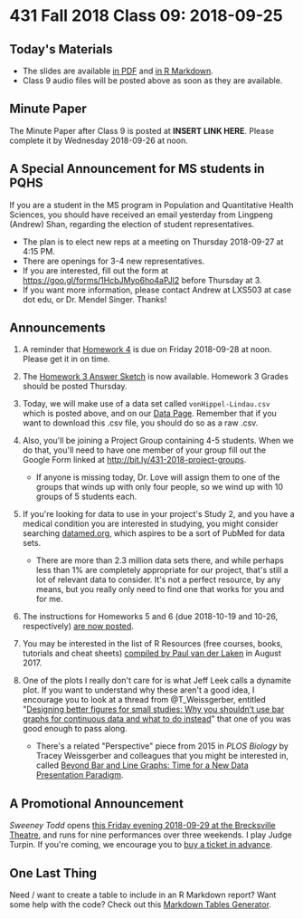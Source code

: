 # 431 Fall 2018 Class 09: 2018-09-25

## Today's Materials

- The slides are available [in PDF](https://github.com/THOMASELOVE/431-2018/blob/master/slides/class09/431_class-09-slides_2018.pdf) and [in R Markdown](https://raw.githubusercontent.com/THOMASELOVE/431-2018/master/slides/class09/431_class-09-slides_2018.Rmd).
- Class 9 audio files will be posted above as soon as they are available.

## Minute Paper

The Minute Paper after Class 9 is posted at **INSERT LINK HERE**. Please complete it by Wednesday 2018-09-26 at noon.

## A Special Announcement for MS students in PQHS

If you are a student in the MS program in Population and Quantitative Health Sciences, you should have received an email yesterday from Lingpeng (Andrew) Shan, regarding the election of student representatives. 

- The plan is to elect new reps at a meeting on Thursday 2018-09-27 at 4:15 PM. 
- There are openings for 3-4 new representatives. 
- If you are interested, fill out the form at https://goo.gl/forms/1HcbJMyo6ho4aPJl2 before Thursday at 3.
- If you want more information, please contact Andrew at LXS503 at case dot edu, or Dr. Mendel Singer. Thanks!

## Announcements

1. A reminder that [Homework 4](https://github.com/THOMASELOVE/431-2018/tree/master/homework/Homework4) is due on Friday 2018-09-28 at noon. Please get it in on time. 

2. The [Homework 3 Answer Sketch](https://github.com/THOMASELOVE/431-2018/tree/master/homework/Homework3) is now available. Homework 3 Grades should be posted Thursday.

3. Today, we will make use of a data set called `vonHippel-Lindau.csv` which is posted above, and on our [Data Page](https://github.com/THOMASELOVE/431-2018-data). Remember that if you want to download this .csv file, you should do so as a raw .csv.

4. Also, you'll be joining a Project Group containing 4-5 students. When we do that, you'll need to have one member of your group fill out the Google Form linked at http://bit.ly/431-2018-project-groups. 
    - If anyone is missing today, Dr. Love will assign them to one of the groups that winds up with only four people, so we wind up with 10 groups of 5 students each.

5. If you're looking for data to use in your project's Study 2, and you have a medical condition you are interested in studying, you might consider searching [datamed.org](https://datamed.org/), which aspires to be a sort of PubMed for data sets. 
    - There are more than 2.3 million data sets there, and while perhaps less than 1% are completely appropriate for our project, that's still a lot of relevant data to consider. It's not a perfect resource, by any means, but you really only need to find one that works for you and for me.

6. The instructions for Homeworks 5 and 6 (due 2018-10-19 and 10-26, respectively) [are now posted](https://github.com/THOMASELOVE/431-2018/tree/master/homework).

7. You may be interested in the list of R Resources (free courses, books, tutorials and cheat sheets) [compiled by Paul van der Laken](https://paulvanderlaken.com/2017/08/10/r-resources-cheatsheets-tutorials-books/) in August 2017.

8. One of the plots I really don't care for is what Jeff Leek calls a dynamite plot. If you want to understand why these aren't a good idea, I encourage you to look at a thread from @T_Weissgerber, entitled "[Designing better figures for small studies: Why you shouldn’t use bar graphs for continuous data and what to do instead](https://threadreaderapp.com/thread/1040576802979233793.html)" that one of you was good enough to pass along. 
    - There's a related "Perspective" piece from 2015 in *PLOS Biology* by Tracey Weissgerber and colleagues that you might be interested in, called [Beyond Bar and Line Graphs: Time for a New Data Presentation Paradigm](https://journals.plos.org/plosbiology/article?id=10.1371/journal.pbio.1002128). 

## A Promotional Announcement

*Sweeney Todd* opens [this Friday evening 2018-09-29 at the Brecksville Theatre](https://github.com/THOMASELOVE/theater), and runs for nine performances over three weekends. I play Judge Turpin. If you're coming, we encourage you to [buy a ticket in advance](https://github.com/THOMASELOVE/theater).

## One Last Thing

Need / want to create a table to include in an R Markdown report? Want some help with the code? Check out this [Markdown Tables Generator](https://www.tablesgenerator.com/markdown_tables).

